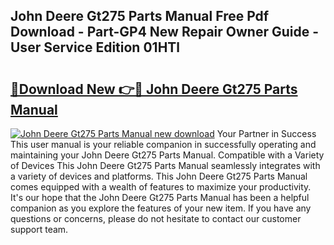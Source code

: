 ## John Deere Gt275 Parts Manual Free Pdf Download - Part-GP4 New Repair Owner Guide - User Service Edition 01HTl

# <h2><a href="http://bc95181.oget.top/?id=John+Deere+Gt275+Parts+Manual">🔗Download New 👉🔴 John Deere Gt275 Parts Manual</a></h2>

[![John Deere Gt275 Parts Manual new download](https://i.imgur.com/5g1atiW.png)](http://bc95181.oget.top/?id=John+Deere+Gt275+Parts+Manual)
Your Partner in Success This user manual is your reliable companion in successfully operating and maintaining your John Deere Gt275 Parts Manual. Compatible with a Variety of Devices This John Deere Gt275 Parts Manual seamlessly integrates with a variety of devices and platforms. This John Deere Gt275 Parts Manual comes equipped with a wealth of features to maximize your productivity. It's our hope that the John Deere Gt275 Parts Manual has been a helpful companion as you explore the features of your new item. If you have any questions or concerns, please do not hesitate to contact our customer support team.
